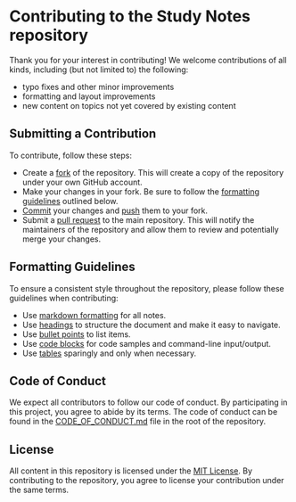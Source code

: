 # Contributing to the Study Notes repository

Thank you for your interest in contributing! We welcome contributions of all kinds, including (but not limited to) the following:

 * typo fixes and other minor improvements
 * formatting and layout improvements
 * new content on topics not yet covered by existing content

## Submitting a Contribution

To contribute, follow these steps:

 * Create a [fork](https://docs.github.com/en/pull-requests/collaborating-with-pull-requests/working-with-forks/about-forks) of the repository. This will create a copy of the repository under your own GitHub account.
 * Make your changes in your fork. Be sure to follow the [formatting guidelines](#formatting-guidelines) outlined below. 
 * [Commit](https://github.com/git-guides/git-commit) your changes and [push](https://github.com/git-guides/git-push) them to your fork.
 * Submit a [pull request](https://docs.github.com/en/pull-requests/collaborating-with-pull-requests/proposing-changes-to-your-work-with-pull-requests/about-pull-requests) to the main repository. This will notify the maintainers of the repository and allow them to review and potentially merge your changes.

## Formatting Guidelines

To ensure a consistent style throughout the repository, please follow these guidelines when contributing:

 * Use [markdown formatting](https://docs.github.com/en/get-started/writing-on-github/getting-started-with-writing-and-formatting-on-github/basic-writing-and-formatting-syntax) for all notes.
 * Use [headings](https://docs.github.com/en/get-started/writing-on-github/getting-started-with-writing-and-formatting-on-github/basic-writing-and-formatting-syntax#headings) to structure the document and make it easy to navigate.
 * Use [bullet points](https://docs.github.com/en/get-started/writing-on-github/getting-started-with-writing-and-formatting-on-github/basic-writing-and-formatting-syntax#lists) to list items.
 * Use [code blocks](https://docs.github.com/en/get-started/writing-on-github/working-with-advanced-formatting/creating-and-highlighting-code-blocks) for code samples and command-line input/output.
 * Use [tables](https://docs.github.com/en/get-started/writing-on-github/working-with-advanced-formatting/organizing-information-with-tables) sparingly and only when necessary.

## Code of Conduct

We expect all contributors to follow our code of conduct. By participating in this project, you agree to abide by its terms. The code of conduct can be found in the [CODE\_OF\_CONDUCT.md](CODE_OF_CONDUCT.md) file in the root of the repository.

## License

All content in this repository is licensed under the [MIT License](LICENSE). By contributing to the repository, you agree to license your contribution under the same terms.
